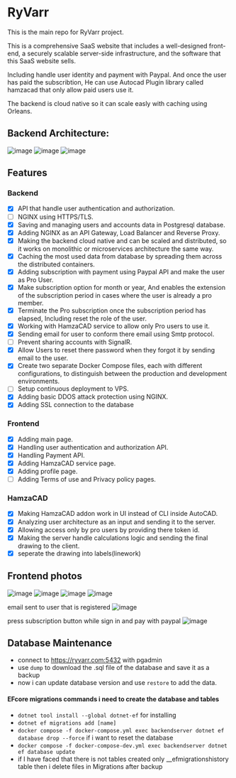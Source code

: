 # RyVarr
This is the main repo for RyVarr project.

This is a comprehensive SaaS website that includes a well-designed front-end, a securely scalable server-side infrastructure, and the software that this SaaS website sells.

Including  handle user identity and payment with Paypal. And once the user has paid the subscribtion, He can use Autocad Plugin library called hamzacad that only allow paid users use it.

The backend is cloud native so it can scale easly with caching using Orleans.

## Backend Architecture:
![image](https://github.com/RayanFarhat/RyVarr/assets/100049997/149dc50c-c4a0-4b81-b085-b06537c1e873)
![image](https://github.com/RayanFarhat/RyVarr/assets/100049997/adfc0eaf-50c1-455d-b28d-d3343f73e20a)
![image](https://github.com/RayanFarhat/RyVarr/assets/100049997/55ea845f-3894-4db2-85c5-f701d9ed6e1a)
## Features
### Backend
- [X] API that handle user authentication and authorization.
- [ ] NGINX using HTTPS/TLS.
- [X] Saving and managing users and accounts data in Postgresql database.
- [X] Adding NGINX as an API Gateway, Load Balancer and Reverse Proxy.
- [X] Making the backend cloud native and can be scaled and distributed, so it works on monolithic or microservices architecture the same way.
- [X] Caching the most used data from database by spreading them across the distributed containers.
- [X] Adding subscription with payment using Paypal API and make the user as Pro User.
- [X] Make subscription option for month or year, And enables the extension of the subscription period in cases where the user is already a pro member.
- [X] Terminate the Pro subscription once the subscription period has elapsed, Including reset the role of the user.
- [X] Working with HamzaCAD service to allow only Pro users to use it.
- [X] Sending email for user to conform there email using Smtp protocol.
- [ ] Prevent sharing accounts with SignalR.
- [X] Allow Users to reset there password when they forgot it by sending email to the user.
- [X] Create two separate Docker Compose files, each with different configurations, to distinguish between the production and development environments.
- [ ] Setup continuous deployment to VPS.
- [X] Adding basic DDOS attack protection using NGINX.
- [X] Adding SSL connection to the database

### Frontend
- [X] Adding main page.
- [X] Handling user authentication and authorization API.
- [X] Handling Payment API.
- [X] Adding HamzaCAD service page.
- [X] Adding profile page.
- [ ] Adding Terms of use and Privacy policy pages.
### HamzaCAD
- [X] Making HamzaCAD addon work in UI instead of CLI inside AutoCAD.
- [X] Analyzing user architecture as an input and sending it to the server.
- [X] Allowing access only by pro users by providing there token id.
- [X] Making the server handle calculations logic and sending the final drawing to the client.
- [X] seperate the drawing into labels(linework) 

## Frontend photos
![image](https://github.com/RayanFarhat/RyVarr/assets/100049997/f67e0a2e-bbb9-4a45-a49e-09966f747c37)
![image](https://github.com/RayanFarhat/RyVarr/assets/100049997/17e405ad-7a9d-4bd9-b92a-9ad002451613)
![image](https://github.com/RayanFarhat/RyVarr/assets/100049997/86f26ca0-66c4-419f-b735-53859389d8dd)
![image](https://github.com/RayanFarhat/RyVarr/assets/100049997/5df8c545-c00d-4157-9768-1b0ac7f0fddd)

email sent to user that is registered
![image](https://github.com/RayanFarhat/RyVarr/assets/100049997/8471dd17-184a-4330-b604-351b6d67acc3)

press subscription button while sign in and pay with paypal
![image](https://github.com/RayanFarhat/RyVarr/assets/100049997/def0b81b-8505-4ca3-a208-3e1429d7197d)


## Database Maintenance
- connect to https://ryvarr.com:5432 with pgadmin
- use `dump` to download the .sql file of the database and save it as a backup
- now i can update database version and use `restore` to add the data.

#### EFcore migrations commands i need to create the database and tables
* `dotnet tool install --global dotnet-ef` for installing
* `dotnet ef migrations add [name]`
* `docker compose -f docker-compose.yml exec backendserver dotnet ef database drop --force` if i want to reset the database
* `docker compose -f docker-compose-dev.yml exec backendserver dotnet ef database update`
* if I have faced that there is not tables created only __efmigrationshistory table then i delete files in Migrations after backup















